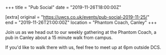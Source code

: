 +++
title = "Pub Social"
date = "2019-11-26T18:00:00Z"

[extra]
original = "https://uwcs.co.uk/events/pub-social-2019-11-25/"    
end = "2019-11-26T21:00:00Z"
location = "Phantom Coach, Canley"
+++

Join us as we head out to our weekly gathering at the Phantom Coach, a pub in Canley about a 15 minute walk from campus.

If you'd like to walk there with us, feel free to meet up at 6pm outside DCS.

